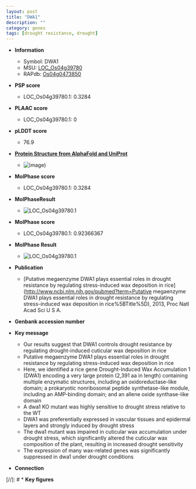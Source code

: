 ```yaml
---
layout: post
title: "DWA1"
description: ""
category: genes
tags: [drought resistance, drought]
---
```


* **Information**  
    + Symbol: DWA1  
    + MSU: [LOC_Os04g39780](http://rice.plantbiology.msu.edu/cgi-bin/ORF_infopage.cgi?orf=LOC_Os04g39780)  
    + RAPdb: [Os04g0473850](http://rapdb.dna.affrc.go.jp/viewer/gbrowse_details/irgsp1?name=Os04g0473850)  

* **PSP score**  
    + LOC_Os04g39780.1: 0.3284 

* **PLAAC score**  
    + LOC_Os04g39780.1: 0 

* **pLDDT score**
    + 76.9

* **[Protein Structure from AlphaFold and UniProt](https://www.uniprot.org/uniprotkb/A0A0P0WBK1/entry#structure)**
    + ![image](https://ricepsp.github.io/images/A/AF-A0A0P0WBK1-F1.png))

* **MolPhase score**
    + LOC_Os04g39780.1: 0.3284

* **MolPhaseResult**
    + ![LOC_Os04g39780.1](https://ricepsp.github.io/pictures/LOC_Os04g/LOC_Os04g39780.1.png)

* **MolPhase score**
    + LOC_Os04g39780.1: 0.92366367

* **MolPhase Result**
    + ![LOC_Os04g39780.1](https://304243504.github.io/Pictures/LOC_Os04g/LOC_Os04g39780.1.png)

* **Publication**  
    + [Putative megaenzyme DWA1 plays essential roles in drought resistance by regulating stress-induced wax deposition in rice](http://www.ncbi.nlm.nih.gov/pubmed?term=Putative megaenzyme DWA1 plays essential roles in drought resistance by regulating stress-induced wax deposition in rice%5BTitle%5D), 2013, Proc Natl Acad Sci U S A.

* **Genbank accession number**  

* **Key message**  
    + Our results suggest that DWA1 controls drought resistance by regulating drought-induced cuticular wax deposition in rice
    + Putative megaenzyme DWA1 plays essential roles in drought resistance by regulating stress-induced wax deposition in rice
    + Here, we identified a rice gene Drought-Induced Wax Accumulation 1 (DWA1) encoding a very large protein (2,391 aa in length) containing multiple enzymatic structures, including an oxidoreductase-like domain; a prokaryotic nonribosomal peptide synthetase-like module, including an AMP-binding domain; and an allene oxide synthase-like domain
    + A dwa1 KO mutant was highly sensitive to drought stress relative to the WT
    + DWA1 was preferentially expressed in vascular tissues and epidermal layers and strongly induced by drought stress
    + The dwa1 mutant was impaired in cuticular wax accumulation under drought stress, which significantly altered the cuticular wax composition of the plant, resulting in increased drought sensitivity
    + The expression of many wax-related genes was significantly suppressed in dwa1 under drought conditions

* **Connection**  

[//]: # * **Key figures**  


